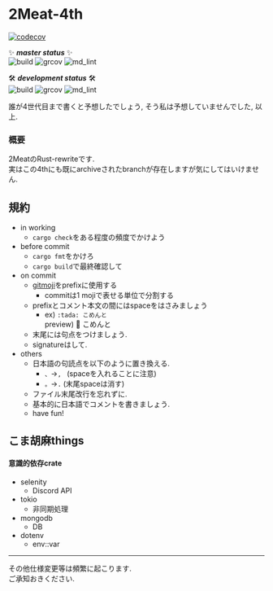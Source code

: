 # 2Meat-4th

[![codecov](https://codecov.io/gh/Nanai10a/2Meat-4th/branch/master/graph/badge.svg?token=TQFPUYJE0E)](https://codecov.io/gh/Nanai10a/2Meat-4th)

:sparkles: ***master status*** :sparkles:  
![build](https://github.com/Nanai10a/2Meat-4th/workflows/build/badge.svg?branch=master)
![grcov](https://github.com/Nanai10a/2Meat-4th/workflows/grcov/badge.svg?branch=master)
![md_lint](https://github.com/Nanai10a/2Meat-4th/workflows/md_lint/badge.svg?branch=master)

:hammer_and_wrench: ***development status*** :hammer_and_wrench:  
![build](https://github.com/Nanai10a/2Meat-4th/workflows/build/badge.svg?branch=development)
![grcov](https://github.com/Nanai10a/2Meat-4th/workflows/grcov/badge.svg?branch=development)
![md_lint](https://github.com/Nanai10a/2Meat-4th/workflows/md_lint/badge.svg?branch=development)


誰が4世代目まで書くと予想したでしょう, そう私は予想していませんでした, 以上.

### 概要

2MeatのRust-rewriteです.  
実はこの4thにも既にarchiveされたbranchが存在しますが気にしてはいけません.

## 規約

- in working
    - `cargo check`をある程度の頻度でかけよう
- before commit
    - `cargo fmt`をかけろ
    - `cargo build`で最終確認して
- on commit
    - [gitmoji](https://gitmoji.carloscuesta.me/)をprefixに使用する
        - commitは1 mojiで表せる単位で分割する
    - prefixとコメント本文の間にはspaceをはさみましょう
        - ex) `:tada: こめんと`  
          preview) :tada: こめんと
    - 末尾には句点をつけましょう.
    - signatureはして.
- others
    - 日本語の句読点を以下のように置き換える.
        - `、`→`, ` (spaceを入れることに注意)
        - `。`→`.` (末尾spaceは消す)
    - ファイル末尾改行を忘れずに.
    - 基本的に日本語でコメントを書きましょう.
    - have fun!

## こま胡麻things

#### 意識的依存crate

- selenity
    - Discord API
- tokio
    - 非同期処理
- mongodb
    - DB
- dotenv
    - env::var

---

その他仕様変更等は頻繁に起こります.  
ご承知おきください.
